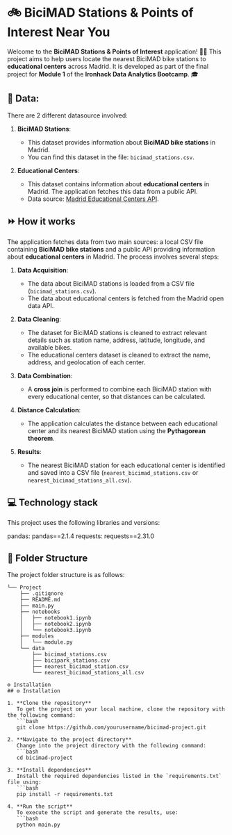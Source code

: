 # 🚲 **BiciMAD Stations & Points of Interest Near You** 

Welcome to the **BiciMAD Stations & Points of Interest** application! 🚴‍♂️ This project aims to help users locate the nearest BiciMAD bike stations to **educational centers** across Madrid. It is developed as part of the final project for **Module 1** of the **Ironhack Data Analytics Bootcamp**. 🎓


## 💾 Data:
There are 2 different datasource involved:

1. **BiciMAD Stations**: 
   - This dataset provides information about **BiciMAD bike stations** in Madrid.
   - You can find this dataset in the file: `bicimad_stations.csv`.

2. **Educational Centers**:
   - This dataset contains information about **educational centers** in Madrid. The application fetches this data from a public API.
   - Data source: [Madrid Educational Centers API](https://datos.madrid.es/egob/catalogo/300614-0-centros-educativos.json).


## ⏩ How it works

The application fetches data from two main sources: a local CSV file containing **BiciMAD bike stations** and a public API providing information about **educational centers** in Madrid. The process involves several steps:

1. **Data Acquisition**: 
   - The data about BiciMAD stations is loaded from a CSV file (`bicimad_stations.csv`).
   - The data about educational centers is fetched from the Madrid open data API.
   
2. **Data Cleaning**: 
   - The dataset for BiciMAD stations is cleaned to extract relevant details such as station name, address, latitude, longitude, and available bikes.
   - The educational centers dataset is cleaned to extract the name, address, and geolocation of each center.
   
3. **Data Combination**: 
   - A **cross join** is performed to combine each BiciMAD station with every educational center, so that distances can be calculated.

4. **Distance Calculation**: 
   - The application calculates the distance between each educational center and its nearest BiciMAD station using the **Pythagorean theorem**.

5. **Results**: 
   - The nearest BiciMAD station for each educational center is identified and saved into a CSV file (`nearest_bicimad_stations.csv` or `nearest_bicimad_stations_all.csv`).

## 💻 Technology stack

This project uses the following libraries and versions:

pandas: pandas==2.1.4
requests: requests==2.31.0

## 📁 Folder Structure

The project folder structure is as follows:
```text
└── Project
    ├── .gitignore
    ├── README.md
    ├── main.py
    ├── notebooks
    │   ├── notebook1.ipynb
    │   ├── notebook2.ipynb
    │   └── notebook3.ipynb
    ├── modules
    │   └── module.py
    └── data
        ├── bicimad_stations.csv
        ├── bicipark_stations.csv
        ├── nearest_bicimad_station.csv    
        └── nearest_bicimad_stations_all.csv

⚙️ Installation
## ⚙️ Installation

1. **Clone the repository**  
   To get the project on your local machine, clone the repository with the following command:
   ```bash
   git clone https://github.com/yourusername/bicimad-project.git

2. **Navigate to the project directory**  
   Change into the project directory with the following command:
   ```bash
   cd bicimad-project

3. **Install dependencies**  
   Install the required dependencies listed in the `requirements.txt` file using:  
   ```bash
   pip install -r requirements.txt

4. **Run the script**  
   To execute the script and generate the results, use:  
   ```bash
   python main.py
